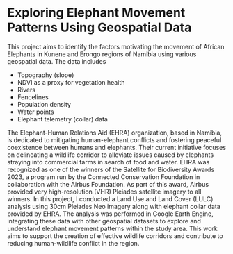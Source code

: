 # Exploring Elephant Movement Patterns Using Geospatial Data
This project aims to identify the factors motivating the movement of African Elephants in Kunene and Erongo regions of Namibia using various geospatial data. The data includes
- Topography (slope)
- NDVI as a proxy for vegetation health
- Rivers
- Fencelines
- Population density
- Water points
- Elephant telemetry (collar) data

The Elephant-Human Relations Aid (EHRA) organization, based in Namibia, is dedicated to mitigating human-elephant conflicts and fostering peaceful coexistence between humans and elephants. Their current initiative focuses on delineating a wildlife corridor to alleviate issues caused by elephants straying into commercial farms in search of food and water.
EHRA was recognized as one of the winners of the Satellite for Biodiversity Awards 2023, a program run by the Connected Conservation Foundation in collaboration with the Airbus Foundation. As part of this award, Airbus provided very high-resolution (VHR) Pleiades satellite imagery to all winners.
In this project, I conducted a Land Use and Land Cover (LULC) analysis using 30cm Pleiades Neo imagery along with elephant collar data provided by EHRA. The analysis was performed in Google Earth Engine, integrating these data with other geospatial datasets to explore and understand elephant movement patterns within the study area. This work aims to support the creation of effective wildlife corridors and contribute to reducing human-wildlife conflict in the region.
